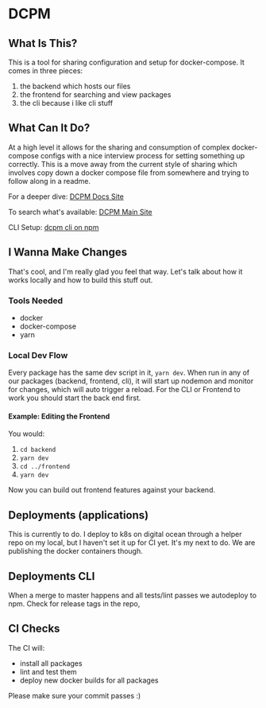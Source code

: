# DCPM

## What Is This?

This is a tool for sharing configuration and setup for docker-compose. It comes in three pieces:

  1. the backend which hosts our files
  1. the frontend for searching and view packages
  1. the cli because i like cli stuff

## What Can It Do?

At a high level it allows for the sharing and consumption of complex docker-compose configs with a nice interview process for setting something up correctly. This is a move away from the current style of sharing which involves copy down a docker compose file from somewhere and trying to follow along in a readme.

For a deeper dive: [DCPM Docs Site](https://docs.dcpm.dev/)

To search what's available: [DCPM Main Site](https://app.dcpm.dev/)

CLI Setup: [dcpm cli on npm](https://www.npmjs.com/package/@dcpm/cli)

## I Wanna Make Changes

That's cool, and I'm really glad you feel that way. Let's talk about how it works locally and how to build this stuff out.

### Tools Needed

  * docker
  * docker-compose
  * yarn

### Local Dev Flow

Every package has the same dev script in it, `yarn dev`. When run in any of our packages (backend, frontend, cli), it will start up nodemon and monitor for changes, which will auto trigger a reload. For the CLI or Frontend to work you should start the back end first.

#### Example: Editing the Frontend

You would:

  1. `cd backend`
  1. `yarn dev`
  1. `cd ../frontend`
  1. `yarn dev`

Now you can build out frontend features against your backend.

## Deployments (applications)

This is currently to do. I deploy to k8s on digital ocean through a helper repo on my local, but I haven't set it up for CI yet. It's my next to do. We are publishing the docker containers though.

## Deployments CLI

When a merge to master happens and all tests/lint passes we autodeploy to npm. Check for release tags in the repo,

## CI Checks

The CI will:

  * install all packages
  * lint and test them
  * deploy new docker builds for all packages

Please make sure your commit passes :)
